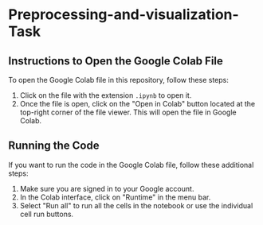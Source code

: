 # Preprocessing-and-visualization-Task


## Instructions to Open the Google Colab File

To open the Google Colab file in this repository, follow these steps:

1. Click on the file with the extension `.ipynb` to open it.
2. Once the file is open, click on the "Open in Colab" button located at the top-right corner of the file viewer. This will open the file in Google Colab.

## Running the Code

If you want to run the code in the Google Colab file, follow these additional steps:

1. Make sure you are signed in to your Google account.
2. In the Colab interface, click on "Runtime" in the menu bar.
3. Select "Run all" to run all the cells in the notebook or use the individual cell run buttons.



